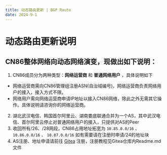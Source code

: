 ```yaml
---
title: 动态路由更新 | BGP Route
date: 2024-9-1
---
```

# 动态路由更新说明
## CN86整体网络向动态网络演变，现做出如下说明：
1. CN86成员分为两种类型：**网络运营商** 和 **普通网络用户** ，具体说明如下
 - 网络运营商需向CN86管理组注册ASN(自治域编号)，网络运营商负责网络用户的接入，接入方式不限。
 - 网络用户需向网络运营商申请IP地址以接入CN86网络，除此之外无需其它操作。具体说明请咨询你的网络运营商。
2. 湖北武汉电信、韩国首尔阿里云、湖南娄底联通合并为一个AS，其中武汉电信、首尔阿里云停止对普通网络用户的接入，只提供对AS的Peer
3. 收回所有/26、/28网段，CN86占用地址拓宽为 ```10.85.0.0/16``` 、 ```10.86.0.0/16``` 、 ```10.87.0.0/16``` 如有需要请在注册时申请/24的地址块
4. AS注册、地址申请请前往 [Gitea](https://git.cn86.dev/Chun_Qiu/TheFirst) 注册，注册教程见Gitea仓库内Readme.md文件